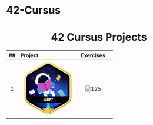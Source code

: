 # 42-Cursus

<h1 align="center"> 42 Cursus Projects </h1>

| ## | Project | Exercises | |
|:----:|:-----------------------------------|:------------------:|:------------------:|
| 1 |<a href="https://github.com/facetint/Libft"><img src="https://github.com/myagjz/42-Project-Badges/blob/main/libftm.png" alt="42 Badge" style="max-width: 100%;"></a>| <img width="196" alt="125" src="https://github.com/myagjz/myagjz/assets/112881823/ec5c5490-5337-4f92-9aba-c0a6f7f2dc8d">|
